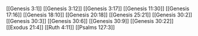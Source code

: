 [[Genesis 3:1]]
[[Genesis 3:12]]
[[Genesis 3:17]]
[[Genesis 11:30]]
[[Genesis 17:16]]
[[Genesis 18:10]]
[[Genesis 20:18]]
[[Genesis 25:21]]
[[Genesis 30:2]]
[[Genesis 30:3]]
[[Genesis 30:6]]
[[Genesis 30:9]]
[[Genesis 30:22]]
[[Exodus 21:4]]
[[Ruth 4:11]]
[[Psalms 127:3]]
